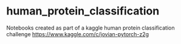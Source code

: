 # human_protein_classification
Notebooks created as part of a kaggle human protein classification challenge
https://www.kaggle.com/c/jovian-pytorch-z2g
